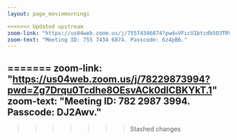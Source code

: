 ```yaml
---
layout: page_moviemornings

<<<<<<< Updated upstream
zoom-link: "https://us04web.zoom.us/j/75574346874?pwd=VFicU1btcdb5O3TRVRLA23d225WhLT.1"
zoom-text: "Meeting ID: 755 7434 6874. Passcode: 6z4pB6."
---
```

=======
zoom-link: "https://us04web.zoom.us/j/78229873994?pwd=Zg7Drqu0Tcdhe8OEsvACk0dlCBKYkT.1"
zoom-text: "Meeting ID: 782 2987 3994. Passcode: DJ2Awv."
---
>>>>>>> Stashed changes
